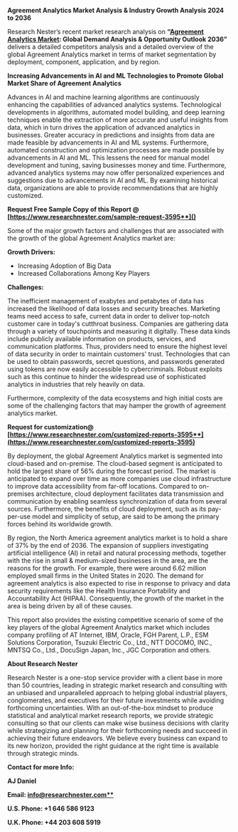 ﻿<a name="_hlk151473706"></a>**Agreement Analytics Market Analysis & Industry Growth Analysis 2024 to 2036**

Research Nester’s recent market research analysis on **“[Agreement Analytics Market](https://www.researchnester.com/reports/agreement-analytics-market/3595): Global Demand Analysis & Opportunity Outlook 2036”** delivers a detailed competitors analysis and a detailed overview of the global Agreement Analytics market in terms of market segmentation by deployment, component, application, and by region. 

**Increasing Advancements in AI and ML Technologies to Promote Global Market Share of Agreement Analytics**

Advances in AI and machine learning algorithms are continuously enhancing the capabilities of advanced analytics systems. Technological developments in algorithms, automated model building, and deep learning techniques enable the extraction of more accurate and useful insights from data, which in turn drives the application of advanced analytics in businesses. Greater accuracy in predictions and insights from data are made feasible by advancements in AI and ML systems. Furthermore, automated construction and optimization processes are made possible by advancements in AI and ML. This lessens the need for manual model development and tuning, saving businesses money and time. Furthermore, advanced analytics systems may now offer personalized experiences and suggestions due to advancements in AI and ML. By examining historical data, organizations are able to provide recommendations that are highly customized.

<a name="_hlk168911023"></a><a name="_hlk168911453"></a>**Request Free Sample Copy of this Report @ [https://www.researchnester.com/sample-request-3595**]()**

Some of the major growth factors and challenges that are associated with the growth of the global Agreement Analytics market are:

**Growth Drivers:**

- Increasing Adoption of Big Data 
- Increased Collaborations Among Key Players

**Challenges:**

The inefficient management of exabytes and petabytes of data has increased the likelihood of data losses and security breaches. Marketing teams need access to safe, current data in order to deliver top-notch customer care in today's cutthroat business. Companies are gathering data through a variety of touchpoints and measuring it digitally. These data kinds include publicly available information on products, services, and communication platforms. Thus, providers need to ensure the highest level of data security in order to maintain customers' trust. Technologies that can be used to obtain passwords, secret questions, and passwords generated using tokens are now easily accessible to cybercriminals. Robust exploits such as this continue to hinder the widespread use of sophisticated analytics in industries that rely heavily on data. 

Furthermore, complexity of the data ecosystems and high initial costs are some of the challenging factors that may hamper the growth of agreement analytics market. 

**Request for customization@ [https://www.researchnester.com/customized-reports-3595**](https://www.researchnester.com/customized-reports-3595)**

By deployment, the global Agreement Analytics market is segmented into cloud-based and on-premise. The cloud-based segment is anticipated to hold the largest share of 56% during the forecast period. The market is anticipated to expand over time as more companies use cloud infrastructure to improve data accessibility from far-off locations. Compared to on-premises architecture, cloud deployment facilitates data transmission and communication by enabling seamless synchronization of data from several sources. Furthermore, the benefits of cloud deployment, such as its pay-per-use model and simplicity of setup, are said to be among the primary forces behind its worldwide growth.

By region, the North America agreement analytics market is to hold a share of 37% by the end of 2036. The expansion of suppliers investigating artificial intelligence (AI) in retail and natural processing methods, together with the rise in small & medium-sized businesses in the area, are the reasons for the growth. For example, there were around 6.62 million employed small firms in the United States in 2020. The demand for agreement analytics is also expected to rise in response to privacy and data security requirements like the Health Insurance Portability and Accountability Act (HIPAA). Consequently, the growth of the market in the area is being driven by all of these causes.

This report also provides the existing competitive scenario of some of the key players of the global Agreement Analytics market which includes company profiling of AT Internet, IBM, Oracle, FGH Parent, L.P., ESM Solutions Corporation, Tsuzuki Electric Co., Ltd., NTT DOCOMO, INC., MNTSQ Co., Ltd., DocuSign Japan, Inc., JGC Corporation and others. 

<a name="_hlk168910495"></a>**About Research Nester**

Research Nester is a one-stop service provider with a client base in more than 50 countries, leading in strategic market research and consulting with an unbiased and unparalleled approach to helping global industrial players, conglomerates, and executives for their future investments while avoiding forthcoming uncertainties. With an out-of-the-box mindset to produce statistical and analytical market research reports, we provide strategic consulting so that our clients can make wise business decisions with clarity while strategizing and planning for their forthcoming needs and succeed in achieving their future endeavors. We believe every business can expand to its new horizon, provided the right guidance at the right time is available through strategic minds.

**Contact for more Info:**

**AJ Daniel**

**Email: [info@researchnester.com**](mailto:info@researchnester.com)**

**U.S. Phone: +1 646 586 9123** 

**U.K. Phone: +44 203 608 5919**
